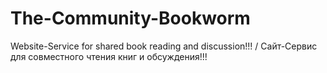 # The-Community-Bookworm
Website-Service for shared book reading and discussion!!! / Сайт-Сервис для совместного чтения книг и обсуждения!!!

